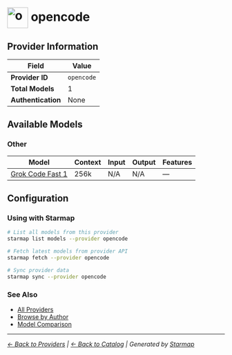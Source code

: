 # <img src="https://raw.githubusercontent.com/agentstation/starmap/master/internal/embedded/catalog/providers/opencode/logo.svg" alt="opencode logo" width="48" height="48" style="vertical-align: middle;"> opencode
  
## Provider Information
  
| Field | Value |
|---------|---------|
| **Provider ID** | `opencode` |
| **Total Models** | 1 |
| **Authentication** | None |

  
## Available Models
  
### Other
  
| Model | Context | Input | Output | Features |
|---------|---------|---------|---------|---------|
| [Grok Code Fast 1](./models/grok-code.md) | 256k | N/A | N/A | — |

  
## Configuration
  
### Using with Starmap
  
```bash
# List all models from this provider
starmap list models --provider opencode

# Fetch latest models from provider API
starmap fetch --provider opencode

# Sync provider data
starmap sync --provider opencode
```
  
### See Also

- [All Providers](../)
- [Browse by Author](../../authors/)
- [Model Comparison](../../models/)


  
---
_[← Back to Providers](../) | [← Back to Catalog](../../) | Generated by [Starmap](https://github.com/agentstation/starmap)_
